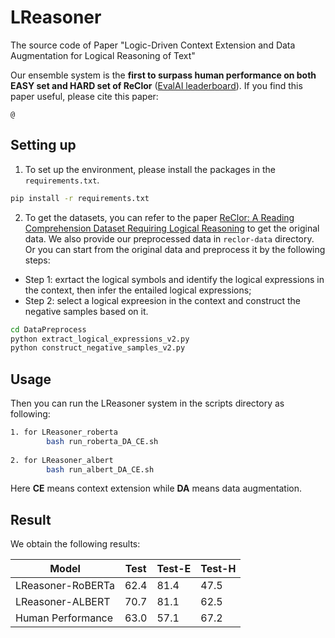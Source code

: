# LReasoner
The source code of Paper "Logic-Driven Context Extension and Data Augmentation for Logical Reasoning of Text"

Our ensemble system is the **first to surpass human performance on both EASY set and HARD set of ReClor** ([EvalAI leaderboard](https://evalai.cloudcv.org/web/challenges/challenge-page/503/leaderboard/1347)). If you find this paper useful, please cite this paper:
```
@
```

## Setting up
1. To set up the environment, please install the packages in the `requirements.txt`.
```bash
pip install -r requirements.txt
```

2. To get the datasets, you can refer to the paper [ReClor: A Reading Comprehension Dataset Requiring Logical Reasoning](https://openreview.net/pdf?id=HJgJtT4tvB) to get the original data. We also provide our preprocessed data in `reclor-data` directory. Or you can start from the original data and preprocess it by the following steps:
 * Step 1: exrtact the logical symbols and identify the logical expressions in the context, then infer the entailed logical expressions;
 * Step 2: select a logical expreesion in the context and construct the negative samples based on it.
```bash
cd DataPreprocess
python extract_logical_expressions_v2.py
python construct_negative_samples_v2.py
```

## Usage
Then you can run the LReasoner system in the scripts directory as following:
```bash
1. for LReasoner_roberta
        bash run_roberta_DA_CE.sh
    
2. for LReasoner_albert
        bash run_albert_DA_CE.sh
```
Here **CE** means context extension while **DA** means data augmentation.


## Result
We obtain the following results:

|  Model   | Test | Test-E | Test-H |
|  ----  | ----  | ----  |  ----  |
|  LReasoner-RoBERTa  |  62.4  | 81.4  |  47.5  |
|  LReasoner-ALBERT  |  70.7  | 81.1  |  62.5  |
|  Human Performance  |  63.0  | 57.1  |  67.2  |

